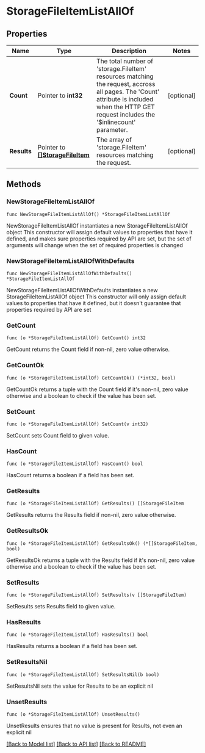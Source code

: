 # StorageFileItemListAllOf

## Properties

Name | Type | Description | Notes
------------ | ------------- | ------------- | -------------
**Count** | Pointer to **int32** | The total number of &#39;storage.FileItem&#39; resources matching the request, accross all pages. The &#39;Count&#39; attribute is included when the HTTP GET request includes the &#39;$inlinecount&#39; parameter. | [optional] 
**Results** | Pointer to [**[]StorageFileItem**](StorageFileItem.md) | The array of &#39;storage.FileItem&#39; resources matching the request. | [optional] 

## Methods

### NewStorageFileItemListAllOf

`func NewStorageFileItemListAllOf() *StorageFileItemListAllOf`

NewStorageFileItemListAllOf instantiates a new StorageFileItemListAllOf object
This constructor will assign default values to properties that have it defined,
and makes sure properties required by API are set, but the set of arguments
will change when the set of required properties is changed

### NewStorageFileItemListAllOfWithDefaults

`func NewStorageFileItemListAllOfWithDefaults() *StorageFileItemListAllOf`

NewStorageFileItemListAllOfWithDefaults instantiates a new StorageFileItemListAllOf object
This constructor will only assign default values to properties that have it defined,
but it doesn't guarantee that properties required by API are set

### GetCount

`func (o *StorageFileItemListAllOf) GetCount() int32`

GetCount returns the Count field if non-nil, zero value otherwise.

### GetCountOk

`func (o *StorageFileItemListAllOf) GetCountOk() (*int32, bool)`

GetCountOk returns a tuple with the Count field if it's non-nil, zero value otherwise
and a boolean to check if the value has been set.

### SetCount

`func (o *StorageFileItemListAllOf) SetCount(v int32)`

SetCount sets Count field to given value.

### HasCount

`func (o *StorageFileItemListAllOf) HasCount() bool`

HasCount returns a boolean if a field has been set.

### GetResults

`func (o *StorageFileItemListAllOf) GetResults() []StorageFileItem`

GetResults returns the Results field if non-nil, zero value otherwise.

### GetResultsOk

`func (o *StorageFileItemListAllOf) GetResultsOk() (*[]StorageFileItem, bool)`

GetResultsOk returns a tuple with the Results field if it's non-nil, zero value otherwise
and a boolean to check if the value has been set.

### SetResults

`func (o *StorageFileItemListAllOf) SetResults(v []StorageFileItem)`

SetResults sets Results field to given value.

### HasResults

`func (o *StorageFileItemListAllOf) HasResults() bool`

HasResults returns a boolean if a field has been set.

### SetResultsNil

`func (o *StorageFileItemListAllOf) SetResultsNil(b bool)`

 SetResultsNil sets the value for Results to be an explicit nil

### UnsetResults
`func (o *StorageFileItemListAllOf) UnsetResults()`

UnsetResults ensures that no value is present for Results, not even an explicit nil

[[Back to Model list]](../README.md#documentation-for-models) [[Back to API list]](../README.md#documentation-for-api-endpoints) [[Back to README]](../README.md)


